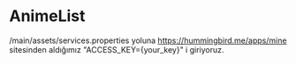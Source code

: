 # AnimeList

/main/assets/services.properties yoluna https://hummingbird.me/apps/mine sitesinden aldığımız "ACCESS_KEY={your_key}" i giriyoruz.
